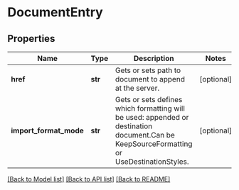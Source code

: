 # DocumentEntry

## Properties
Name | Type | Description | Notes
------------ | ------------- | ------------- | -------------
**href** | **str** | Gets or sets path to document to append at the server. | [optional] 
**import_format_mode** | **str** | Gets or sets defines which formatting will be used: appended or destination document.Can be KeepSourceFormatting or UseDestinationStyles. | [optional] 

[[Back to Model list]](../README.md#documentation-for-models) [[Back to API list]](../README.md#documentation-for-api-endpoints) [[Back to README]](../README.md)


